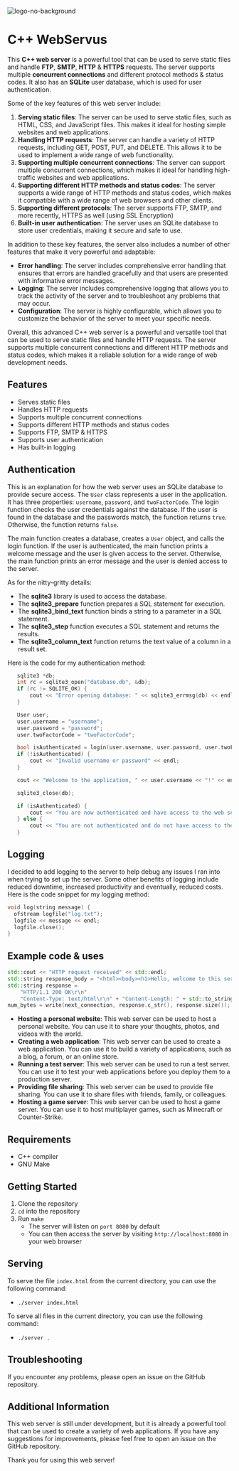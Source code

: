 ![logo-no-background](https://github.com/sabdulmajid/Web-Server-CPP/assets/85283195/88001578-2ee9-4e34-98f1-5ae7c04c7f0c)

# C++ WebServus
This **C++ web server** is a powerful tool that can be used to serve static files and handle **FTP**, **SMTP**, **HTTP** & **HTTPS** requests. The server supports multiple **concurrent connections** and different protocol methods & status codes. It also has an **SQLite** user database, which is used for user authentication.

Some of the key features of this web server include:

  1. **Serving static files**: The server can be used to serve static files, such as HTML, CSS, and JavaScript files. This makes it ideal for hosting simple websites and web applications.
  2. **Handling HTTP requests**: The server can handle a variety of HTTP requests, including GET, POST, PUT, and DELETE. This allows it to be used to implement a wide range of web functionality.
  3. **Supporting multiple concurrent connections**: The server can support multiple concurrent connections, which makes it ideal for handling high-traffic websites and web applications.
  4. **Supporting different HTTP methods and status codes**: The server supports a wide range of HTTP methods and status codes, which makes it compatible with a wide range of web browsers and other clients.
  5. **Supporting different protocols**: The server supports FTP, SMTP, and more recently, HTTPS as well (using SSL Encryption)
  6. **Built-in user authentication**: The server uses an SQLite database to store user credentials, making it secure and safe to use.

In addition to these key features, the server also includes a number of other features that make it very powerful and adaptable:

  * **Error handling**: The server includes comprehensive error handling that ensures that errors are handled gracefully and that users are presented with informative error messages.
  * **Logging**: The server includes comprehensive logging that allows you to track the activity of the server and to troubleshoot any problems that may occur.
  * **Configuration**: The server is highly configurable, which allows you to customize the behavior of the server to meet your specific needs.

Overall, this advanced C++ web server is a powerful and versatile tool that can be used to serve static files and handle HTTP requests. The server supports multiple concurrent connections and different HTTP methods and status codes, which makes it a reliable solution for a wide range of web development needs.

## Features
  - Serves static files
  - Handles HTTP requests
  - Supports multiple concurrent connections
  - Supports different HTTP methods and status codes
  - Supports FTP, SMTP & HTTPS
  - Supports user authentication
  - Has built-in logging

## Authentication
  This is an explanation for how the web server uses an SQLite database to provide secure access. The ```User``` class represents a user in the application. It has three properties: ```username```, ```password```, and ```twoFactorCode```. The login function checks the user credentials against the database. If the user is found in the database and the passwords match, the function returns ```true```. Otherwise, the function returns ```false```.

The main function creates a database, creates a ```User``` object, and calls the login function. If the user is authenticated, the main function prints a welcome message and the user is given access to the server. Otherwise, the main function prints an error message and the user is denied access to the server.

As for the nitty-gritty details:

  - The **sqlite3** library is used to access the database.
  - The **sqlite3_prepare** function prepares a SQL statement for execution.
  - The **sqlite3_bind_text** function binds a string to a parameter in a SQL statement.
  - The **sqlite3_step** function executes a SQL statement and returns the results.
  - The **sqlite3_column_text** function returns the text value of a column in a result set.

Here is the code for my authentication method:
```c++
   sqlite3 *db;
   int rc = sqlite3_open("database.db", &db);
   if (rc != SQLITE_OK) {
       cout << "Error opening database: " << sqlite3_errmsg(db) << endl;
   }

   User user;
   user.username = "username";
   user.password = "password";
   user.twoFactorCode = "twoFactorCode";

   bool isAuthenticated = login(user.username, user.password, user.twoFactorCode);
   if (!isAuthenticated) {
       cout << "Invalid username or password" << endl;
   }

   cout << "Welcome to the application, " << user.username << "!" << endl;

   sqlite3_close(db);

   if (isAuthenticated) {
       cout << "You are now authenticated and have access to the web server." << endl;
   } else {
       cout << "You are not authenticated and do not have access to the web server." << endl;
   }
```

## Logging
  I decided to add logging to the server to help debug any issues I ran into when trying to set up the server. Some other benefits of logging include reduced downtime, increased productivity and eventually, reduced costs. Here is the code snippet for my logging method:
```c++
void log(string message) {
  ofstream logfile("log.txt");
  logfile << message << endl;
  logfile.close();
}

```

## Example code & uses

```c++
std::cout << "HTTP request received" << std::endl;
std::string response_body = "<html><body><h1>Hello, welcome to this server!</h1></body></html>";
std::string response =
    "HTTP/1.1 200 OK\r\n"
    "Content-Type: text/html\r\n" + "Content-Length: " + std::to_string(response_body.size()) + "\r\n" + "\r\n" + response_body;
num_bytes = write(next_connection, response.c_str(), response.size());
```
  - **Hosting a personal website**: This web server can be used to host a personal website. You can use it to share your thoughts, photos, and videos with the world.
  - **Creating a web application**: This web server can be used to create a web application. You can use it to build a variety of applications, such as a blog, a forum, or an online store.
  - **Running a test server**: This web server can be used to run a test server. You can use it to test your web applications before you deploy them to a production server.
  - **Providing file sharing**: This web server can be used to provide file sharing. You can use it to share files with friends, family, or colleagues.
  - **Hosting a game server**: This web server can be used to host a game server. You can use it to host multiplayer games, such as Minecraft or Counter-Strike.
  
## Requirements
  - C++ compiler
  - GNU Make

## Getting Started
  1. Clone the repository
  2. ```cd``` into the repository
  3. Run ```make```
     * The server will listen on ```port 8080``` by default
      * You can then access the server by visiting ```http://localhost:8080``` in your web browser

## Serving
To serve the file ```index.html``` from the current directory, you can use the following command:

 - ```./server index.html```

To serve all files in the current directory, you can use the following command:

 - ```./server .```

## Troubleshooting
If you encounter any problems, please open an issue on the GitHub repository.

## Additional Information
This web server is still under development, but it is already a powerful tool that can be used to create a variety of web applications. If you have any suggestions for improvements, please feel free to open an issue on the GitHub repository.

Thank you for using this web server!

